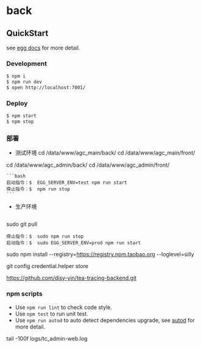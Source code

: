 # back



## QuickStart

<!-- add docs here for user -->

see [egg docs][egg] for more detail.

### Development

```bash
$ npm i
$ npm run dev
$ open http://localhost:7001/
```

### Deploy

```bash
$ npm start
$ npm stop
```

### 部署
- 测试环境
cd /data/www/agc_main/back/
cd /data/www/agc_main/front/

cd /data/www/agc_admin/back/
cd /data/www/agc_admin/front/

    ```bash
    启动指令：$  EGG_SERVER_ENV=test npm run start
    停止指令：$  npm run stop
    ```


- 生产环境
    ```bash

sudo git pull

    停止指令：$  sudo npm run stop
    启动指令：$  sudo EGG_SERVER_ENV=prod npm run start
    

sudo npm install --registry=https://registry.npm.taobao.org --loglevel=silly

git config credential.helper store

https://github.com/disy-yin/tea-tracing-backend.git

### npm scripts

- Use `npm run lint` to check code style.
- Use `npm test` to run unit test.
- Use `npm run autod` to auto detect dependencies upgrade, see [autod](https://www.npmjs.com/package/autod) for more detail.


[egg]: https://eggjs.org

tail -100f logs/tc_admin-web.log


